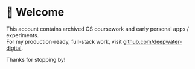 # 👋 Welcome

This account contains archived CS coursework and early personal apps / experiments.  
For my production-ready, full-stack work, visit [github.com/deepwater-digital](https://github.com/deepwater-digital).

Thanks for stopping by!
